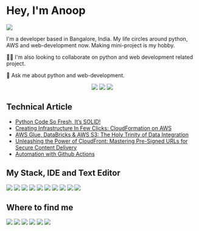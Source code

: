 
# Hey, I'm Anoop 
<img src="https://komarev.com/ghpvc/?username=aps08&style=for-the-badge">

I'm a developer based in Bangalore, India. My life circles around python, AWS and web-development now. Making mini-project is my hobby. 

👯‍♀️ I'm also looking to collaborate on python and web development related project.

💬 Ask me about python and web-development.

<p align="center">
  <img src="http://github-profile-summary-cards.vercel.app/api/cards/profile-details?username=aps08&theme=dracula">
  <img src="http://github-profile-summary-cards.vercel.app/api/cards/most-commit-language?username=aps08&theme=dracula">
  <img src="http://github-profile-summary-cards.vercel.app/api/cards/stats?username=aps08&theme=dracula">
</p>

## Technical Article
 - [Python Code So Fresh, It’s SOLID!](https://aps08.medium.com/creating-infrastructure-in-few-clicks-cloudformation-on-aws-5d699a33957e)
 - [Creating Infrastructure In Few Clicks: CloudFormation on AWS](https://aps08.medium.com/creating-infrastructure-in-few-clicks-cloudformation-on-aws-5d699a33957e)
 - [AWS Glue, DataBricks & AWS S3: The Holy Trinity of Data Integration](https://aps08.medium.com/aws-glue-databricks-aws-s3-the-holy-trinity-of-data-integration-990b672be7ba)
 - [Unleashing the Power of CloudFront: Mastering Pre-Signed URLs for Secure Content Delivery](https://medium.com/@aps08/unleashing-the-power-of-cloudfront-mastering-pre-signed-urls-for-secure-content-delivery-9f2c52d51aa6)
 - [Automation with Github Actions](https://aps08.medium.com/automation-with-github-actions-df3bc898d83c)
 
 
 ## My Stack, IDE and Text Editor
 
 <p align="left">
  <img src="https://img.shields.io/badge/pycharm-143?style=for-the-badge&logo=pycharm&logoColor=black&color=black&labelColor=green">
  <img src="https://img.shields.io/badge/Visual_Studio_Code-0078D4?style=for-the-badge&logo=visual%20studio%20code&logoColor=white">
  <img src="https://img.shields.io/badge/react-%2320232a.svg?style=for-the-badge&logo=react&logoColor=%2361DAFB">
  <img src="https://img.shields.io/badge/css3-%231572B6.svg?style=for-the-badge&logo=css3&logoColor=white">
  <img src="https://img.shields.io/badge/html5-%23E34F26.svg?style=for-the-badge&logo=html5&logoColor=white">
  <img src="https://img.shields.io/badge/javascript-%23323330.svg?style=for-the-badge&logo=javascript&logoColor=%23F7DF1E">
  <img src="https://img.shields.io/badge/python-3670A0?style=for-the-badge&logo=python&logoColor=ffdd54">
  <img src="https://img.shields.io/badge/flask-%23000.svg?style=for-the-badge&logo=flask&logoColor=white">
  <img src="https://img.shields.io/badge/git-%23F05033.svg?style=for-the-badge&logo=git&logoColor=white">
  <img src="https://img.shields.io/badge/AWS-%23FF9900.svg?style=for-the-badge&logo=amazon-aws&logoColor=white">
 </p>
 
 ## Where to find me
 
<p align="left">
 <a href="https://twitter.com/aps08__"><img src="https://img.shields.io/badge/Twitter-1DA1F2?style=for-the-badge&logo=twitter&logoColor=white"></a>
 <a href="https://medium.com/@aps08"><img src="https://img.shields.io/badge/Medium-12100E?style=for-the-badge&logo=medium&logoColor=white"></a>
 <a href="https://www.linkedin.com/in/aps08"><img src="https://img.shields.io/badge/LinkedIn-0077B5?style=for-the-badge&logo=linkedin&logoColor=white"></a>
 <a href="https://github.com/aps08"><img src="https://img.shields.io/badge/GitHub-100000?style=for-the-badge&logo=github&logoColor=white"></a>
 <a href="https://www.youtube.com/channel/UC8biJQnoqm1s2FZ8LK90baA"><img src="https://img.shields.io/badge/YouTube-FF0000?style=for-the-badge&logo=youtube&logoColor=white"></a>
 <a href="mailto:anoopprsingh@gmail.com"><img src="https://img.shields.io/badge/Gmail-D14836?style=for-the-badge&logo=gmail&logoColor=white"></a>
</p>
